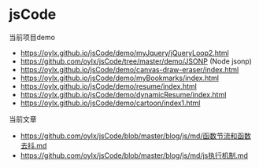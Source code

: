# jsCode

当前项目demo

- https://oylx.github.io/jsCode/demo/myJquery/jQueryLoop2.html
- https://github.com/oylx/jsCode/tree/master/demo/JSONP           (Node jsonp)
- https://oylx.github.io/jsCode/demo/canvas-draw-eraser/index.html
- https://oylx.github.io/jsCode/demo/myBookmarks/index.html
- https://oylx.github.io/jsCode/demo/resume/index.html
- https://oylx.github.io/jsCode/demo/dynamicResume/index.html
- https://oylx.github.io/jsCode/demo/cartoon/index1.html



当前文章

- https://github.com/oylx/jsCode/blob/master/blog/js/md/函数节流和函数去抖.md
- https://github.com/oylx/jsCode/blob/master/blog/js/md/js执行机制.md